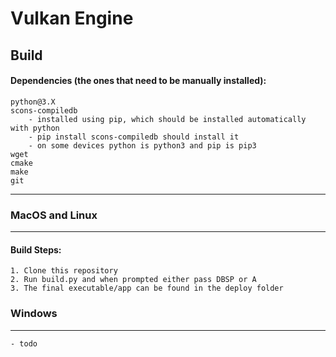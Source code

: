 # Vulkan Engine
## Build
#### Dependencies (the ones that need to be manually installed):
    python@3.X
    scons-compiledb 
        - installed using pip, which should be installed automatically with python
        - pip install scons-compiledb should install it
        - on some devices python is python3 and pip is pip3
    wget
    cmake
    make
    git
___
### MacOS and Linux
___
    
#### Build Steps:
    1. Clone this repository
    2. Run build.py and when prompted either pass DBSP or A
    3. The final executable/app can be found in the deploy folder
        
### Windows
___
    - todo

<br/>  
<br/>
<br/>
